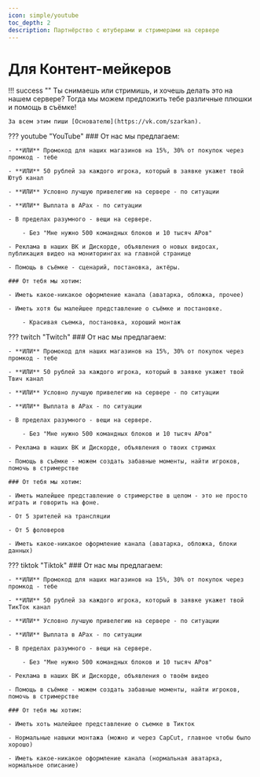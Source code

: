 ```yaml
---
icon: simple/youtube
toc_depth: 2
description: Партнёрство с ютуберами и стримерами на сервере
---
```


# Для Контент-мейкеров

!!! success ""
    Ты снимаешь или стримишь, и хочешь делать это на нашем сервере? Тогда мы можем предложить тебе различные плюшки и помощь в съёмке!

    За всем этим пиши [Основателю](https://vk.com/szarkan).

??? youtube "YouTube"
    ### От нас мы предлагаем:

    - **ИЛИ** Промокод для наших магазинов на 15%, 30% от покупок через промкод - тебе

    - **ИЛИ** 50 рублей за каждого игрока, который в заявке укажет твой Ютуб канал

    - **ИЛИ** Условно лучшую привелегию на сервере - по ситуации

    - **ИЛИ** Выплата в АРах - по ситуации

    - В пределах разумного - вещи на сервере.

        - Без "Мне нужно 500 командных блоков и 10 тысяч АРов"

    - Реклама в наших ВК и Дискорде, объявления о новых видосах, публикация видео на мониторингах на главной странице

    - Помощь в съёмке - сценарий, постановка, актёры.

    ### От тебя мы хотим:

    - Иметь какое-никакое оформление канала (аватарка, обложка, прочее)

    - Иметь хотя бы малейшее представление о съёмке и постановке. 

        - Красивая съемка, постановка, хороший монтаж

??? twitch "Twitch"
    ### От нас мы предлагаем:

    - **ИЛИ** Промокод для наших магазинов на 15%, 30% от покупок через промкод - тебе

    - **ИЛИ** 50 рублей за каждого игрока, который в заявке укажет твой Твич канал

    - **ИЛИ** Условно лучшую привелегию на сервере - по ситуации

    - **ИЛИ** Выплата в АРах - по ситуации

    - В пределах разумного - вещи на сервере.

        - Без "Мне нужно 500 командных блоков и 10 тысяч АРов"

    - Реклама в наших ВК и Дискорде, объявления о твоих стримах

    - Помощь в съёмке - можем создать забавные моменты, найти игроков, помочь в стримерстве

    ### От тебя мы хотим:

    - Иметь малейшее представление о стримерстве в целом - это не просто играть и говорить на фоне.

    - От 5 зрителей на трансляции

    - От 5 фоловеров

    - Иметь какое-никакое оформление канала (аватарка, обложка, блоки данных)

??? tiktok "Tiktok"
    ### От нас мы предлагаем:

    - **ИЛИ** Промокод для наших магазинов на 15%, 30% от покупок через промкод - тебе

    - **ИЛИ** 50 рублей за каждого игрока, который в заявке укажет твой ТикТок канал

    - **ИЛИ** Условно лучшую привелегию на сервере - по ситуации

    - **ИЛИ** Выплата в АРах - по ситуации
    
    - В пределах разумного - вещи на сервере.

        - Без "Мне нужно 500 командных блоков и 10 тысяч АРов"

    - Реклама в наших ВК и Дискорде, объявления о твоём видео

    - Помощь в съёмке - можем создать забавные моменты, найти игроков, помочь в стримерстве

    ### От тебя мы хотим:

    - Иметь хоть малейшее представление о съемке в Тикток

    - Нормальные навыки монтажа (можно и через CapCut, главное чтобы было хорошо)

    - Иметь какое-никакое оформление канала (нормальная аватарка, нормальное описание)